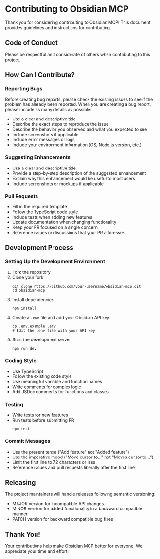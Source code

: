 # Contributing to Obsidian MCP

Thank you for considering contributing to Obsidian MCP! This document provides guidelines and instructions for contributing.

## Code of Conduct

Please be respectful and considerate of others when contributing to this project.

## How Can I Contribute?

### Reporting Bugs

Before creating bug reports, please check the existing issues to see if the problem has already been reported. When you are creating a bug report, please include as many details as possible:

- Use a clear and descriptive title
- Describe the exact steps to reproduce the issue
- Describe the behavior you observed and what you expected to see
- Include screenshots if applicable
- Include error messages or logs
- Include your environment information (OS, Node.js version, etc.)

### Suggesting Enhancements

- Use a clear and descriptive title
- Provide a step-by-step description of the suggested enhancement
- Explain why this enhancement would be useful to most users
- Include screenshots or mockups if applicable

### Pull Requests

- Fill in the required template
- Follow the TypeScript code style
- Include tests when adding new features
- Update documentation when changing functionality
- Keep your PR focused on a single concern
- Reference issues or discussions that your PR addresses

## Development Process

### Setting Up the Development Environment

1. Fork the repository
2. Clone your fork
   ```
   git clone https://github.com/your-username/obsidian-mcp.git
   cd obsidian-mcp
   ```
3. Install dependencies
   ```
   npm install
   ```
4. Create a `.env` file and add your Obsidian API key
   ```
   cp .env.example .env
   # Edit the .env file with your API key
   ```
5. Start the development server
   ```
   npm run dev
   ```

### Coding Style

- Use TypeScript
- Follow the existing code style
- Use meaningful variable and function names
- Write comments for complex logic
- Add JSDoc comments for functions and classes

### Testing

- Write tests for new features
- Run tests before submitting PR
  ```
  npm test
  ```

### Commit Messages

- Use the present tense ("Add feature" not "Added feature")
- Use the imperative mood ("Move cursor to..." not "Moves cursor to...")
- Limit the first line to 72 characters or less
- Reference issues and pull requests liberally after the first line

## Releasing

The project maintainers will handle releases following semantic versioning:

- MAJOR version for incompatible API changes
- MINOR version for added functionality in a backward compatible manner
- PATCH version for backward compatible bug fixes

## Thank You!

Your contributions help make Obsidian MCP better for everyone. We appreciate your time and effort!
